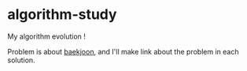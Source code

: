 # algorithm-study
My algorithm evolution ! 


Problem is about [baekjoon](https://www.acmicpc.net/), and I'll make link about the problem in each solution.
